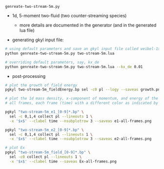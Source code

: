 `genreate-two-stream-5m.py`

- 1d, 5-moment two-fluid (two counter-streaming species)
  - more details are documented in the generator (and in the generated lua file)

- generating gkyl input file:
```bash
# using default parameters and save an gkyl input file called weibel-1x2v-10m.lua
python genreate-two-stream-5m.py two-stream-5m.lua

# overriding default parameters, say, kx_de
python genreate-two-stream-5m.py two-stream-5m.lua --kx_de 0.01

```

- post-processing
```bash
# plot the growth of field energy
pgkyl two-stream-5m_fieldEnergy.bp sel -c0 pl --logy --saveas growth.png

# plot the 1d mass density, x-component of momentum, and energy of the two species at
# all frames, each frame (time) with a different color as indicated by the colorbar

pgkyl "two-stream-5m_e1_[0-9]*.bp" \
  sel -c 0,1,4 collect pl --lineouts 1 \
  -x '$x$' --clabel time --nsubplotrow 3 --saveas e1-all-frames.png

pgkyl "two-stream-5m_e2_[0-9]*.bp" \
  sel -c 0,1,4 collect pl --lineouts 1 \
  -x '$x$' --clabel time --nsubplotrow 3 --saveas e2-all-frames.png

# plot Ex
pgkyl "two-stream-5m_field_[0-9]*.bp" \
  sel -c0 collect pl --lineouts 1 \
  -x '$x$' --clabel time --saveas Ex-all-frames.png
```
